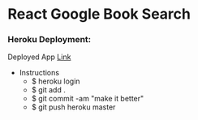 # React Google Book Search

### Heroku Deployment:
Deployed App [Link](https://infinite-bastion-73918.herokuapp.com/)
* Instructions
    - $ heroku login
    - $ git add .
    - $ git commit -am "make it better"
    - $ git push heroku master